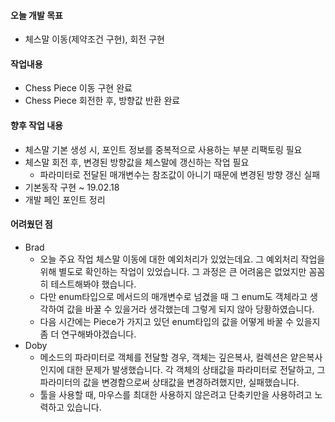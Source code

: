 #### 오늘 개발 목표

- 체스말 이동(제약조건 구현), 회전 구현

  

#### 작업내용

- Chess Piece 이동 구현 완료
- Chess Piece 회전한 후, 방향값 반환 완료



#### 향후 작업 내용

- 체스말 기본 생성 시, 포인트 정보를 중복적으로 사용하는 부분 리팩토링 필요
- 체스말 회전 후, 변경된 방향값을 체스말에 갱신하는 작업 필요
  - 파라미터로 전달된 매개변수는 참조값이 아니기 때문에 변경된 방향 갱신 실패
- 기본동작 구현 ~ 19.02.18
- 개발 페인 포인트 정리



#### 어려웠던 점

- Brad
  - 오늘 주요 작업 체스말 이동에 대한 예외처리가 있었는데요. 그 예외처리 작업을 위해 별도로 확인하는 작업이 있었습니다. 그 과정은 큰 어려움은 없었지만 꼼꼼히 테스트해봐야 했습니다.
  - 다만 enum타입으로 메서드의 매개변수로 넘겼을 때 그 enum도 객체라고 생각하여 값을 바꿀 수 있을거라 생각했는데 그렇게 되지 않아 당황하였습니다.
  - 다음 시간에는 Piece가 가지고 있던 enum타입의 값을 어떻게 바꿀 수 있을지 좀 더 연구해봐야겠습니다.
- Doby
  - 메소드의 파라미터로 객체를 전달할 경우, 객체는 깊은복사, 컬렉션은 얕은복사인지에 대한 문제가 발생했습니다.
    각 객체의 상태값을 파라미터로 전달하고, 그 파라미터의 값을 변경함으로써 상태값을 변경하려했지만, 실패했습니다.
  - 툴을 사용할 때, 마우스를 최대한 사용하지 않은려고 단축키만을 사용하려고 노력하고 있습니다.